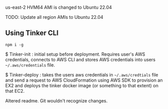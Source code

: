 us-east-2 HVM64 AMI is changed to Ubuntu 22.04

TODO: Update all region AMIs to Ubuntu 22.04

## Using Tinker CLI

`npm i -g`

$ Tinker-init : initial setup before deployment. Requires user's AWS credentials, connects to AWS CLI and stores AWS credentials into users `~/.aws/credentials` file.

$ Tinker-deploy : takes the users aws credentials in `~/.aws/credtials` file and send a request to AWS CloudFormation using AWS SDK to provision an EX2 and deploys the tinker docker image (or something to that extent) on that EC2.

Altered readme. Git wouldn't recognize changes.
